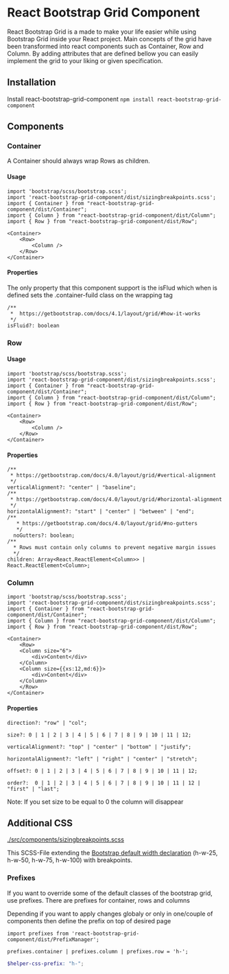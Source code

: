# React Bootstrap Grid Component

React Bootstrap Grid is a made to make your life easier while using Bootstrap Grid inside your
React project. Main concepts of the grid have been transformed into react components such as Container, Row and
Column. By adding attributes that are defined bellow you can easily implement the grid to your liking or given
specification.

## Installation

Install react-bootstrap-grid-component
``
npm install react-bootstrap-grid-component
``

## Components

### Container

A Container should always wrap Rows as children. 

#### Usage

```tsx
import 'bootstrap/scss/bootstrap.scss';
import 'react-bootstrap-grid-component/dist/sizingbreakpoints.scss';
import { Container } from "react-bootstrap-grid-component/dist/Container";
import { Column } from "react-bootstrap-grid-component/dist/Column";
import { Row } from "react-bootstrap-grid-component/dist/Row";

<Container>
    <Row>
        <Column />
    </Row>
</Container>
```

#### Properties

The only property that this component support is the isFlud which when is defined sets the .container-fuild class
on the wrapping tag

```tsx
/**
 *  https://getbootstrap.com/docs/4.1/layout/grid/#how-it-works
 */
isFluid?: boolean
```

### Row

#### Usage

```tsx
import 'bootstrap/scss/bootstrap.scss';
import 'react-bootstrap-grid-component/dist/sizingbreakpoints.scss';
import { Container } from "react-bootstrap-grid-component/dist/Container";
import { Column } from "react-bootstrap-grid-component/dist/Column";
import { Row } from "react-bootstrap-grid-component/dist/Row";

<Container>
    <Row>
        <Column />
    </Row>
</Container>
```

#### Properties

```tsx
/**
 * https://getbootstrap.com/docs/4.0/layout/grid/#vertical-alignment
 */
verticalAlignment?: "center" | "baseline";
/**
 * https://getbootstrap.com/docs/4.0/layout/grid/#horizontal-alignment
 */
horizontalAlignment?: "start" | "center" | "between" | "end";
/**
   * https://getbootstrap.com/docs/4.0/layout/grid/#no-gutters
   */
  noGutters?: boolean;
/**
  * Rows must contain only columns to prevent negative margin issues
  */
children: Array<React.ReactElement<Column>> | React.ReactElement<Column>;
```

### Column

```tsx
import 'bootstrap/scss/bootstrap.scss';
import 'react-bootstrap-grid-component/dist/sizingbreakpoints.scss';
import { Container } from "react-bootstrap-grid-component/dist/Container";
import { Column } from "react-bootstrap-grid-component/dist/Column";
import { Row } from "react-bootstrap-grid-component/dist/Row";

<Container>
    <Row>
    <Column size="6">
        <div>Content</div>
    </Column>
    <Column size={{xs:12,md:6}}>
        <div>Content</div>
    </Column>
    </Row>
</Container>
```
#### Properties

```tsx
direction?: "row" | "col";

size?: 0 | 1 | 2 | 3 | 4 | 5 | 6 | 7 | 8 | 9 | 10 | 11 | 12;

verticalAlignment?: "top" | "center" | "bottom" | "justify";

horizontalAlignment?: "left" | "right" | "center" | "stretch";

offset?: 0 | 1 | 2 | 3 | 4 | 5 | 6 | 7 | 8 | 9 | 10 | 11 | 12;

order?:  0 | 1 | 2 | 3 | 4 | 5 | 6 | 7 | 8 | 9 | 10 | 11 | 12 | "first" | "last";
```

Note: If you set size to be equal to 0 the column will disappear

## Additional CSS

[./src/components/sizingbreakpoints.scss](./src/components/sizingbreakpoints.scss)

This SCSS-File extending the [Bootstrap default width declaration](https://getbootstrap.com/docs/4.0/utilities/sizing/) (h-w-25, h-w-50, h-w-75, h-w-100) with breakpoints.

### Prefixes

If you want to override some of the default classes of the  bootstrap grid, use prefixes. 
There are prefixes for container, rows and columns

Depending if you want to apply changes globaly or only in one/couple of components then define
the prefix on top of desired page

```tsx
import prefixes from 'react-bootstrap-grid-component/dist/PrefixManager';

prefixes.container | prefixes.column | prefixes.row = 'h-';
```

```scss
$helper-css-prefix: "h-";
```
